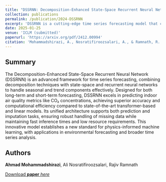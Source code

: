 ```yaml
---
title: "DSSRNN: Decomposition-Enhanced State-Space Recurrent Neural Network for Time-Series Analysis"
collection: publications
permalink: /publication/2024-DSSRNN
excerpt: 'DSSRNN is a cutting-edge time series forecasting model that combines decomposition techniques with state-space and recurrent neural networks to deliver exceptional accuracy and efficiency in environmental and broader analytical applications.'
date: 2025-01-25
venue: 'ICLM (submitted)'
paperurl: 'https://arxiv.org/pdf/2412.00994'
citation: 'Mohammadshirazi, A., Nosratifiroozsalari, A., & Ramnath, R. (2024). DSSRNN: Decomposition-Enhanced State-Space Recurrent Neural Network for Time-Series Analysis. arXiv preprint arXiv:2412.00994.'
---
```


## Summary
The Decomposition-Enhanced State-Space Recurrent Neural Network (DSSRNN) is an advanced framework for time series forecasting, combining decomposition techniques with state-space and recurrent neural networks to handle seasonal and trend components effectively. Designed for both long-term and short-term forecasting, DSSRNN excels in predicting indoor air quality metrics like CO₂ concentrations, achieving superior accuracy and computational efficiency compared to state-of-the-art transformer-based and linear models. Its unified architecture supports both prediction and imputation tasks, ensuring robust handling of missing data while maintaining fast inference times and low resource requirements. This innovative model establishes a new standard for physics-informed machine learning, with applications in environmental forecasting and broader time series analysis.



## Authors 
__Ahmad Mohammadshirazi__, Ali Nosratifiroozsalari, Rajiv Ramnath



[Download __paper__ _here_](http://ahmad-shirazi.github.io/files/DSSRNN.pdf)
